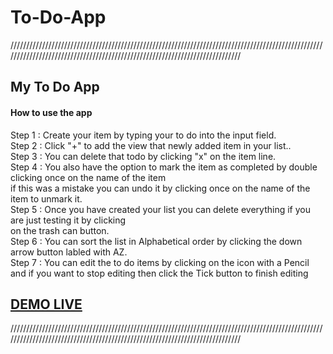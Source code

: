 # To-Do-App 
////////////////////////////////////////////////////////////////////////////////////////////////////////////////////////////////////////////////////////////////////////////


<h2>My To Do App</h2>

<h4>How to use the app</h4>

Step 1 : Create your item by typing your to do into the input field. <br>
Step 2 : Click "+" to add the view that newly added item in your list..<br>
Step 3 : You can delete that todo by clicking "x" on the item line.<br>
Step 4 : You also have the option to mark the item as completed by double clicking once on the name of the item<br>
         if this was a mistake you can undo it by clicking once on the name of the item to unmark it. <br>
Step 5 : Once you have created your list you can delete everything if you are just testing it by clicking <br>
         on the trash can button.<br>
Step 6 : You can sort the list in Alphabetical order by clicking the down arrow button labled with AZ.<br>
Step 7 : You can edit the to do items by clicking on the icon with a Pencil and if you want to stop editing then click the 
         Tick button to finish editing <br>

        


<a href="https://raw.githack.com/GarethW85/To-Do-App/main/todo.html"><h2>DEMO LIVE</h2></a>

////////////////////////////////////////////////////////////////////////////////////////////////////////////////////////////////////////////////////////////////////////////